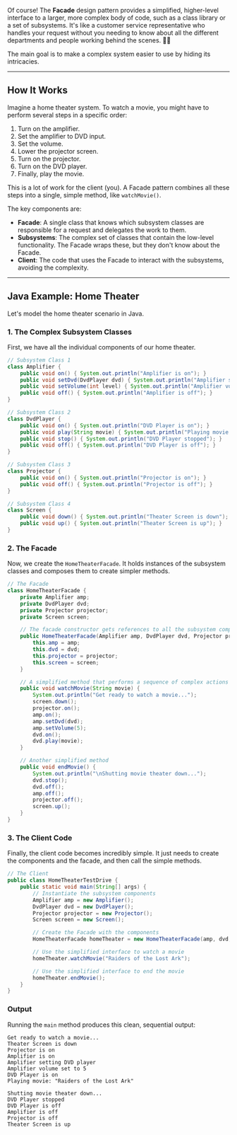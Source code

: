 Of course\! The **Facade** design pattern provides a simplified, higher-level interface to a larger, more complex body of code, such as a class library or a set of subsystems. It's like a customer service representative who handles your request without you needing to know about all the different departments and people working behind the scenes. 🧑‍💼

The main goal is to make a complex system easier to use by hiding its intricacies.

-----

## How It Works

Imagine a home theater system. To watch a movie, you might have to perform several steps in a specific order:

1.  Turn on the amplifier.
2.  Set the amplifier to DVD input.
3.  Set the volume.
4.  Lower the projector screen.
5.  Turn on the projector.
6.  Turn on the DVD player.
7.  Finally, play the movie.

This is a lot of work for the client (you). A Facade pattern combines all these steps into a single, simple method, like `watchMovie()`.

The key components are:

* **Facade**: A single class that knows which subsystem classes are responsible for a request and delegates the work to them.
* **Subsystems**: The complex set of classes that contain the low-level functionality. The Facade wraps these, but they don't know about the Facade.
* **Client**: The code that uses the Facade to interact with the subsystems, avoiding the complexity.

-----

## Java Example: Home Theater

Let's model the home theater scenario in Java.

### 1\. The Complex Subsystem Classes

First, we have all the individual components of our home theater.

```java
// Subsystem Class 1
class Amplifier {
    public void on() { System.out.println("Amplifier is on"); }
    public void setDvd(DvdPlayer dvd) { System.out.println("Amplifier setting DVD player"); }
    public void setVolume(int level) { System.out.println("Amplifier volume set to " + level); }
    public void off() { System.out.println("Amplifier is off"); }
}

// Subsystem Class 2
class DvdPlayer {
    public void on() { System.out.println("DVD Player is on"); }
    public void play(String movie) { System.out.println("Playing movie: \"" + movie + "\""); }
    public void stop() { System.out.println("DVD Player stopped"); }
    public void off() { System.out.println("DVD Player is off"); }
}

// Subsystem Class 3
class Projector {
    public void on() { System.out.println("Projector is on"); }
    public void off() { System.out.println("Projector is off"); }
}

// Subsystem Class 4
class Screen {
    public void down() { System.out.println("Theater Screen is down"); }
    public void up() { System.out.println("Theater Screen is up"); }
}
```

### 2\. The Facade

Now, we create the `HomeTheaterFacade`. It holds instances of the subsystem classes and composes them to create simpler methods.

```java
// The Facade
class HomeTheaterFacade {
    private Amplifier amp;
    private DvdPlayer dvd;
    private Projector projector;
    private Screen screen;

    // The facade constructor gets references to all the subsystem components
    public HomeTheaterFacade(Amplifier amp, DvdPlayer dvd, Projector projector, Screen screen) {
        this.amp = amp;
        this.dvd = dvd;
        this.projector = projector;
        this.screen = screen;
    }

    // A simplified method that performs a sequence of complex actions
    public void watchMovie(String movie) {
        System.out.println("Get ready to watch a movie...");
        screen.down();
        projector.on();
        amp.on();
        amp.setDvd(dvd);
        amp.setVolume(5);
        dvd.on();
        dvd.play(movie);
    }

    // Another simplified method
    public void endMovie() {
        System.out.println("\nShutting movie theater down...");
        dvd.stop();
        dvd.off();
        amp.off();
        projector.off();
        screen.up();
    }
}
```

### 3\. The Client Code

Finally, the client code becomes incredibly simple. It just needs to create the components and the facade, and then call the simple methods.

```java
// The Client
public class HomeTheaterTestDrive {
    public static void main(String[] args) {
        // Instantiate the subsystem components
        Amplifier amp = new Amplifier();
        DvdPlayer dvd = new DvdPlayer();
        Projector projector = new Projector();
        Screen screen = new Screen();

        // Create the Facade with the components
        HomeTheaterFacade homeTheater = new HomeTheaterFacade(amp, dvd, projector, screen);

        // Use the simplified interface to watch a movie
        homeTheater.watchMovie("Raiders of the Lost Ark");

        // Use the simplified interface to end the movie
        homeTheater.endMovie();
    }
}
```

### Output

Running the `main` method produces this clean, sequential output:

```
Get ready to watch a movie...
Theater Screen is down
Projector is on
Amplifier is on
Amplifier setting DVD player
Amplifier volume set to 5
DVD Player is on
Playing movie: "Raiders of the Lost Ark"

Shutting movie theater down...
DVD Player stopped
DVD Player is off
Amplifier is off
Projector is off
Theater Screen is up
```